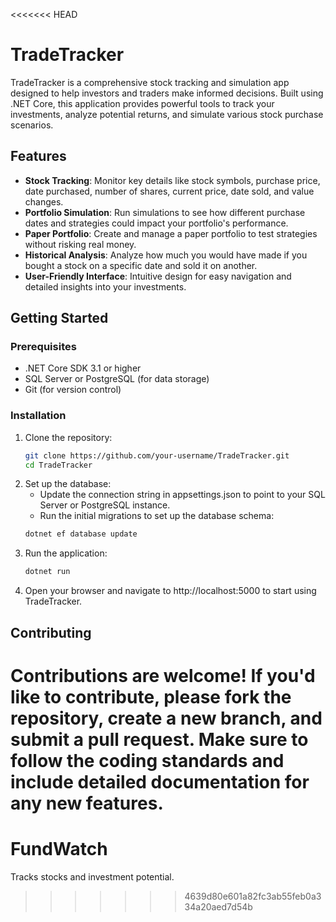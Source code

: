 <<<<<<< HEAD
# TradeTracker

TradeTracker is a comprehensive stock tracking and simulation app designed to help investors and traders make informed decisions. Built using .NET Core, this application provides powerful tools to track your investments, analyze potential returns, and simulate various stock purchase scenarios.

## Features

- **Stock Tracking**: Monitor key details like stock symbols, purchase price, date purchased, number of shares, current price, date sold, and value changes.
- **Portfolio Simulation**: Run simulations to see how different purchase dates and strategies could impact your portfolio's performance.
- **Paper Portfolio**: Create and manage a paper portfolio to test strategies without risking real money.
- **Historical Analysis**: Analyze how much you would have made if you bought a stock on a specific date and sold it on another.
- **User-Friendly Interface**: Intuitive design for easy navigation and detailed insights into your investments.

## Getting Started

### Prerequisites

- .NET Core SDK 3.1 or higher
- SQL Server or PostgreSQL (for data storage)
- Git (for version control)

### Installation

1. Clone the repository:
   ```bash
   git clone https://github.com/your-username/TradeTracker.git
   cd TradeTracker
   ```
2. Set up the database:
   - Update the connection string in appsettings.json to point to your SQL Server or PostgreSQL instance.
   - Run the initial migrations to set up the database schema:
   ```bash
   dotnet ef database update
   ```
3. Run the application:
   ```bash
   dotnet run
   ```
4. Open your browser and navigate to http://localhost:5000 to start using TradeTracker.

## Contributing
Contributions are welcome! If you'd like to contribute, please fork the repository, create a new branch, and submit a pull request. Make sure to follow the coding standards and include detailed documentation for any new features.
=======
# FundWatch
Tracks stocks and investment potential.
>>>>>>> 4639d80e601a82fc3ab55feb0a334a20aed7d54b
